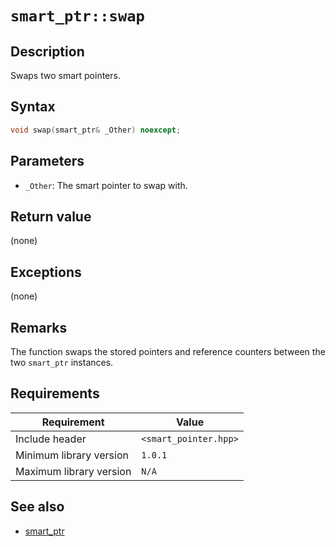 # `smart_ptr::swap`

## Description

Swaps two smart pointers.

## Syntax

```cpp
void swap(smart_ptr& _Other) noexcept;
```

## Parameters

- `_Other`: The smart pointer to swap with.

## Return value

(none)

## Exceptions

(none)

## Remarks

The function swaps the stored pointers and reference counters between the two `smart_ptr` instances.

## Requirements

| Requirement             | Value                 |
|-------------------------|-----------------------|
| Include header          | `<smart_pointer.hpp>` |
| Minimum library version | `1.0.1`               |
| Maximum library version | `N/A`                 |

## See also

- [smart_ptr](smart_ptr.md)